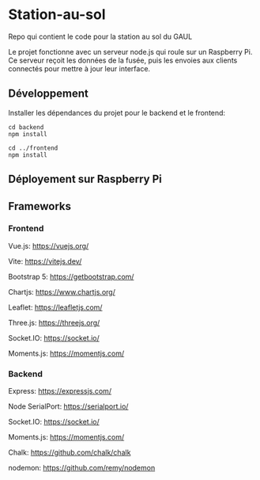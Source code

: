 # Station-au-sol

Repo qui contient le code pour la station au sol du GAUL

Le projet fonctionne avec un serveur node.js qui roule sur un Raspberry Pi. Ce serveur reçoit les données de la fusée, puis les envoies aux clients connectés pour mettre à jour leur interface.

## Développement

Installer les dépendances du projet pour le backend et le frontend:

```shell
cd backend
npm install

cd ../frontend
npm install
```

## Déployement sur Raspberry Pi

## Frameworks

### Frontend

Vue.js: https://vuejs.org/

Vite: https://vitejs.dev/

Bootstrap 5: https://getbootstrap.com/

Chartjs: https://www.chartjs.org/

Leaflet: https://leafletjs.com/

Three.js: https://threejs.org/

Socket.IO: https://socket.io/

Moments.js: https://momentjs.com/

### Backend

Express: https://expressjs.com/

Node SerialPort: https://serialport.io/

Socket.IO: https://socket.io/

Moments.js: https://momentjs.com/

Chalk: https://github.com/chalk/chalk

nodemon: https://github.com/remy/nodemon
